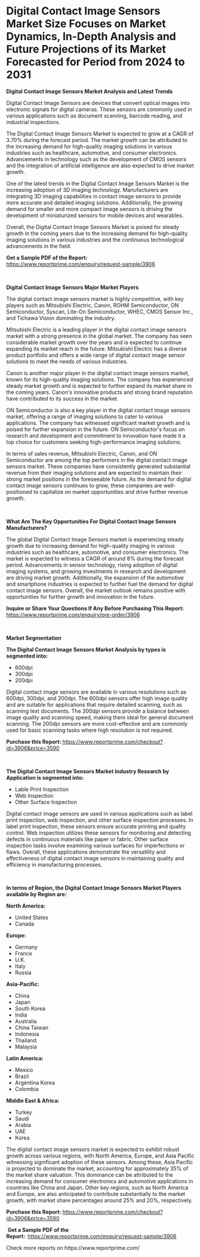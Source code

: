 <p><h1>Digital Contact Image Sensors Market Size Focuses on Market Dynamics, In-Depth Analysis and Future Projections of its Market Forecasted for Period from 2024 to 2031</h1></p><p><strong>Digital Contact Image Sensors Market Analysis and Latest Trends</strong></p>
<p><p>Digital Contact Image Sensors are devices that convert optical images into electronic signals for digital cameras. These sensors are commonly used in various applications such as document scanning, barcode reading, and industrial inspections.</p><p>The Digital Contact Image Sensors Market is expected to grow at a CAGR of 3.70% during the forecast period. The market growth can be attributed to the increasing demand for high-quality imaging solutions in various industries such as healthcare, automotive, and consumer electronics. Advancements in technology such as the development of CMOS sensors and the integration of artificial intelligence are also expected to drive market growth.</p><p>One of the latest trends in the Digital Contact Image Sensors Market is the increasing adoption of 3D imaging technology. Manufacturers are integrating 3D imaging capabilities in contact image sensors to provide more accurate and detailed imaging solutions. Additionally, the growing demand for smaller and more compact image sensors is driving the development of miniaturized sensors for mobile devices and wearables.</p><p>Overall, the Digital Contact Image Sensors Market is poised for steady growth in the coming years due to the increasing demand for high-quality imaging solutions in various industries and the continuous technological advancements in the field.</p></p>
<p><strong>Get a Sample PDF of the Report:&nbsp;</strong> <a href="https://www.reportprime.com/enquiry/request-sample/3906">https://www.reportprime.com/enquiry/request-sample/3906</a></p>
<p>&nbsp;</p>
<p><strong>Digital Contact Image Sensors Major Market Players</strong></p>
<p><p>The digital contact image sensors market is highly competitive, with key players such as Mitsubishi Electric, Canon, ROHM Semiconductor, ON Semiconductor, Syscan, Lite-On Semiconductor, WHEC, CMOS Sensor Inc., and Tichawa Vision dominating the industry.</p><p>Mitsubishi Electric is a leading player in the digital contact image sensors market with a strong presence in the global market. The company has seen considerable market growth over the years and is expected to continue expanding its market reach in the future. Mitsubishi Electric has a diverse product portfolio and offers a wide range of digital contact image sensor solutions to meet the needs of various industries.</p><p>Canon is another major player in the digital contact image sensors market, known for its high-quality imaging solutions. The company has experienced steady market growth and is expected to further expand its market share in the coming years. Canon's innovative products and strong brand reputation have contributed to its success in the market.</p><p>ON Semiconductor is also a key player in the digital contact image sensors market, offering a range of imaging solutions to cater to various applications. The company has witnessed significant market growth and is poised for further expansion in the future. ON Semiconductor's focus on research and development and commitment to innovation have made it a top choice for customers seeking high-performance imaging solutions.</p><p>In terms of sales revenue, Mitsubishi Electric, Canon, and ON Semiconductor are among the top performers in the digital contact image sensors market. These companies have consistently generated substantial revenue from their imaging solutions and are expected to maintain their strong market positions in the foreseeable future. As the demand for digital contact image sensors continues to grow, these companies are well-positioned to capitalize on market opportunities and drive further revenue growth.</p></p>
<p>&nbsp;</p>
<p><strong>What Are The Key Opportunities For Digital Contact Image Sensors Manufacturers?</strong></p>
<p><p>The global Digital Contact Image Sensors market is experiencing steady growth due to increasing demand for high-quality imaging in various industries such as healthcare, automotive, and consumer electronics. The market is expected to witness a CAGR of around 8% during the forecast period. Advancements in sensor technology, rising adoption of digital imaging systems, and growing investments in research and development are driving market growth. Additionally, the expansion of the automotive and smartphone industries is expected to further fuel the demand for digital contact image sensors. Overall, the market outlook remains positive with opportunities for further growth and innovation in the future.</p></p>
<p><strong>Inquire or Share Your Questions If Any Before Purchasing This Report:</strong> <a href="https://www.reportprime.com/enquiry/pre-order/3906">https://www.reportprime.com/enquiry/pre-order/3906</a></p>
<p>&nbsp;</p>
<p><strong>Market Segmentation</strong></p>
<p><strong>The Digital Contact Image Sensors Market Analysis by types is segmented into:</strong></p>
<p><ul><li>600dpi</li><li>300dpi</li><li>200dpi</li></ul></p>
<p><p>Digital contact image sensors are available in various resolutions such as 600dpi, 300dpi, and 200dpi. The 600dpi sensors offer high image quality and are suitable for applications that require detailed scanning, such as scanning text documents. The 300dpi sensors provide a balance between image quality and scanning speed, making them ideal for general document scanning. The 200dpi sensors are more cost-effective and are commonly used for basic scanning tasks where high resolution is not required.</p></p>
<p><strong>Purchase this Report:&nbsp;</strong><a href="https://www.reportprime.com/checkout?id=3906&price=3590">https://www.reportprime.com/checkout?id=3906&price=3590</a></p>
<p>&nbsp;</p>
<p><strong>The Digital Contact Image Sensors Market Industry Research by Application is segmented into:</strong></p>
<p><ul><li>Lable Print Inspection</li><li>Web Inspection</li><li>Other Surface Inspection</li></ul></p>
<p><p>Digital contact image sensors are used in various applications such as label print inspection, web inspection, and other surface inspection processes. In label print inspection, these sensors ensure accurate printing and quality control. Web inspection utilizes these sensors for monitoring and detecting defects in continuous materials like paper or fabric. Other surface inspection tasks involve examining various surfaces for imperfections or flaws. Overall, these applications demonstrate the versatility and effectiveness of digital contact image sensors in maintaining quality and efficiency in manufacturing processes.</p></p>
<p>&nbsp;</p>
<p><strong>In terms of Region, the Digital Contact Image Sensors Market Players available by Region are:</strong></p>
<p>
    <p> <strong> North America: </strong>
        <ul>
            <li>United States</li>
            <li>Canada</li>
        </ul>
        </p> 
    <p> <strong> Europe: </strong>
        <ul>
            <li>Germany</li>
            <li>France</li>
            <li>U.K.</li>
            <li>Italy</li>
            <li>Russia</li>
        </ul>
        </p> 
    <p> <strong> Asia-Pacific: </strong>
        <ul>
            <li>China</li>
            <li>Japan</li>
            <li>South Korea</li>
            <li>India</li>
            <li>Australia</li>
            <li>China Taiwan</li>
            <li>Indonesia</li>
            <li>Thailand</li>
            <li>Malaysia</li>
        </ul>
        </p> 
    <p> <strong> Latin America: </strong>
        <ul>
            <li>Mexico</li>
            <li>Brazil</li>
            <li>Argentina Korea</li>
            <li>Colombia</li>
        </ul>
        </p> 
    <p> <strong> Middle East & Africa: </strong>
        <ul>
            <li>Turkey</li>
            <li>Saudi</li>
            <li>Arabia</li>
            <li>UAE</li>
            <li>Korea</li>
        </ul>
    </p>
    </p>
<p><p>The digital contact image sensors market is expected to exhibit robust growth across various regions, with North America, Europe, and Asia Pacific witnessing significant adoption of these sensors. Among these, Asia Pacific is projected to dominate the market, accounting for approximately 35% of the market share valuation. This dominance can be attributed to the increasing demand for consumer electronics and automotive applications in countries like China and Japan. Other key regions, such as North America and Europe, are also anticipated to contribute substantially to the market growth, with market share percentages around 25% and 20%, respectively.</p></p>
<p><strong>Purchase this Report: </strong><a href="https://www.reportprime.com/checkout?id=3906&price=3590">https://www.reportprime.com/checkout?id=3906&price=3590</a></p>
<p>&nbsp;<strong>Get a Sample PDF of the Report:&nbsp;&nbsp;</strong><a href="https://www.reportprime.com/enquiry/request-sample/3906">https://www.reportprime.com/enquiry/request-sample/3906</a></p>
<p><strong></strong></p>
<p>Check more reports on https://www.reportprime.com/</p>